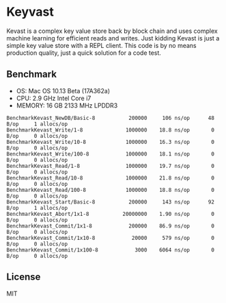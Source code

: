 # Keyvast

Kevast is a complex key value store back by block chain and uses complex machine learning for efficient reads and writes.
Just kidding Kevast is just a simple key value store with a REPL client.
This code is by no means production quality, just a quick solution for a code test.

## Benchmark

- OS: Mac OS 10.13 Beta (17A362a)
- CPU: 2.9 GHz Intel Core i7
- MEMORY: 16 GB 2133 MHz LPDDR3

```
BenchmarkKevast_NewDB/Basic-8           200000     106 ns/op      48 B/op     1 allocs/op
BenchmarkKevast_Write/1-8              1000000    18.8 ns/op       0 B/op     0 allocs/op
BenchmarkKevast_Write/10-8             1000000    16.3 ns/op       0 B/op     0 allocs/op
BenchmarkKevast_Write/100-8            1000000    18.1 ns/op       0 B/op     0 allocs/op
BenchmarkKevast_Read/1-8               1000000    19.7 ns/op       0 B/op     0 allocs/op
BenchmarkKevast_Read/10-8              1000000    21.8 ns/op       0 B/op     0 allocs/op
BenchmarkKevast_Read/100-8             1000000    18.8 ns/op       0 B/op     0 allocs/op
BenchmarkKevast_Start/Basic-8           200000     143 ns/op      92 B/op     1 allocs/op
BenchmarkKevast_Abort/1x1-8           20000000    1.90 ns/op       0 B/op     0 allocs/op
BenchmarkKevast_Commit/1x1-8            200000    86.9 ns/op       0 B/op     0 allocs/op
BenchmarkKevast_Commit/1x10-8            20000     579 ns/op       0 B/op     0 allocs/op
BenchmarkKevast_Commit/1x100-8            3000    6064 ns/op       0 B/op     0 allocs/op
```

## License
MIT
